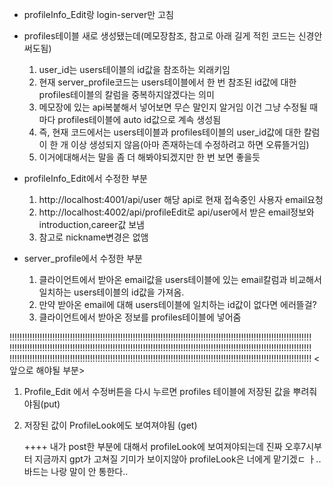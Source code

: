 - profileInfo_Edit랑 login-server만 고침
  
- profiles테이블 새로 생성됐는데(메모장참조, 참고로 아래 길게 적힌 코드는 신경안써도됨)
  1. user_id는 users테이블의 id값을 참조하는 외래키임
  2. 현재 server_profile코드는 users테이블에서 한 번 참조된 id값에 대한 profiles테이블의 칼럼을 중복하지않겠다는 의미
  3. 메모장에 있는 api복붙해서 넣어보면 무슨 말인지 알거임 이건 그냥 수정될 때마다 profiles테이블에 auto id값으로 계속 생성됨
  4. 즉, 현재 코드에서는 users테이블과 profiles테이블의 user_id값에 대한 칼럼이 한 개 이상 생성되지 않음(아마 존재하는데 수정하려고 하면 오류뜰거임)
  5. 이거에대해서는 말을 좀 더 해봐야되겠지만 한 번 보면 좋을듯
     
- profileInfo_Edit에서 수정한 부분
  1. http://localhost:4001/api/user 해당 api로 현재 접속중인 사용자 email요청
  2. http://localhost:4002/api/profileEdit로 api/user에서 받은 email정보와 introduction,career값 보냄
  3. 참고로 nickname변경은 없앰

- server_profile에서 수정한 부분
  1. 클라이언트에서 받아온 email값을 users테이블에 있는 email칼럼과 비교해서 일치하는 users테이블의 id값을 가져옴.
  2. 만약 받아온 email에 대해 users테이블에 일치하는 id값이 없다면 에러뜰걸?
  3. 클라이언트에서 받아온 정보를 profiles테이블에 넣어줌
 

!!!!!!!!!!!!!!!!!!!!!!!!!!!!!!!!!!!!!!!!!!!!!!!!!!!!!!!!!!!!!!!!!!!!!!!!!!!!!!!!!!!!!!!!!!!!!!!!!!!!!!!!!!!!!!!!!!!!!!!!
!!!!!!!!!!!!!!!!!!!!!!!!!!!!!!!!!!!!!!!!!!!!!!!!!!!!!!!!!!!!!!!!!!!!!!!!!!!!!!!!!!!!!!!!!!!!!!!!!!!!!!!!!!!!!!!!!!!!!!!!
!!!!!!!!!!!!!!!!!!!!!!!!!!!!!!!!!!!!!!!!!!!!!!!!!!!!!!!!!!!!!!!!!!!!!!!!!!!!!!!!!!!!!!!!!!!!!!!!!!!!!!!!!!!!!!!!!!!!!!!!
  <앞으로 해야될 부분>
  1. Profile_Edit 에서 수정버튼을 다시 누르면 profiles 테이블에 저장된 값을 뿌려줘야됨(put)
  2. 저장된 값이 ProfileLook에도 보여져야됨 (get)

     ++++ 내가 post한 부분에 대해서 profileLook에 보여져야되는데 진짜 오후7시부터 지금까지 gpt가 고쳐질 기미가 보이지않아 profileLook은 너에게 맡기겠ㄷ ㅏ..바드는 나랑 말이 안 통한다..
